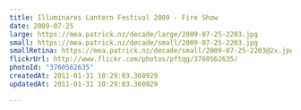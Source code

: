 ```yaml
---
title: Illuminares Lantern Festival 2009 - Fire Show
date: 2009-07-25
large: https://mea.patrick.nz/decade/large/2009-07-25-2203.jpg
small: https://mea.patrick.nz/decade/small/2009-07-25-2203.jpg
smallRetina: https://mea.patrick.nz/decade/small/2009-07-25-2203@2x.jpg
flickrUrl: http://www.flickr.com/photos/pftqg/3760562635/
photoId: "3760562635"
createdAt: 2011-01-31 10:29:03.360929
updatedAt: 2011-01-31 10:29:03.360929

---
```


